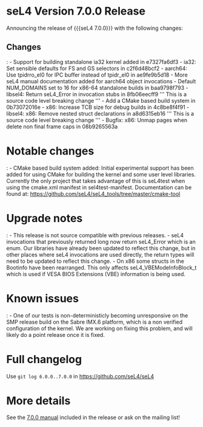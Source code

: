 # seL4 Version 7.0.0 Release
 Announcing the release of {{{seL4
7.0.0}}} with the following changes:

## Changes


:   -   Support for building standalone ia32 kernel added in e7327fa6df3
    -   ia32: Set sensible defaults for FS and GS selectors in
        c2f6d48bcf2
    -   aarch64: Use tpidrro_el0 for IPC buffer instead of tpidr_el0
        in ae9fe9b5d18
    -   More seL4 manual documentation added for aarch64 object
        invocations
    -   Default NUM_DOMAINS set to 16 for x86-64 standalone builds in
        baa9798f793
    -   libsel4: Return seL4_Error in invocation stubs in 8fb06eecff9
        ''' This is a source code level breaking change '''
    -   Add a CMake based build system in 0b73072016e
    -   x86: Increase TCB size for debug builds in 4c8be8f4f91
    -   libsel4: x86: Remove nested struct declarations in a8d6315eb16
        ''' This is a source code level breaking change '''
    -   Bugfix: x86: Unmap pages when delete non final frame caps in
        08b9265563a

# Notable changes


:   -   CMake based build system added: Initial experimental support has
        been added for using CMake for building the kernel and some user
        level libraries. Currently the only project that takes advantage
        of this is seL4test when using the cmake.xml manifest
        in sel4test-manifest. Documentation can be found at:
        <https://github.com/seL4/seL4_tools/tree/master/cmake-tool>

# Upgrade notes


:   -   This release is not source compatible with previous releases.
    -   seL4 invocations that previously returned long now return
        seL4_Error which is an enum. Our libraries have already been
        updated to reflect this change, but in other places where seL4
        invocations are used directly, the return types will need to be
        updated to reflect this change.
    -   On x86 some structs in the Bootinfo have been rearranged. This
        only affects seL4_VBEModeInfoBlock_t which is used if VESA
        BIOS Extensions (VBE) information is being used.

# Known issues


:   -   One of our tests is non-deterministicly becoming unresponsive on
        the SMP release build on the Sabre IMX.6 platform, which is a
        non verified configuration of the kernel. We are working on
        fixing this problem, and will likely do a point release once it
        is fixed.

# Full changelog
 Use `git log 6.0.0..7.0.0` in
<https://github.com/seL4/seL4>

# More details
 See the
[7.0.0 manual](http://sel4.systems/Info/Docs/seL4-manual-7.0.0.pdf) included in the release or ask on the mailing list!

